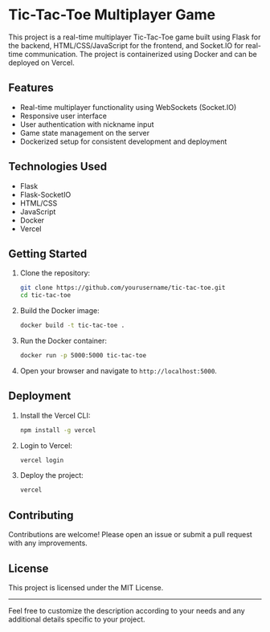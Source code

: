 # Tic-Tac-Toe Multiplayer Game

This project is a real-time multiplayer Tic-Tac-Toe game built using Flask for the backend, HTML/CSS/JavaScript for the frontend, and Socket.IO for real-time communication. The project is containerized using Docker and can be deployed on Vercel.

## Features
- Real-time multiplayer functionality using WebSockets (Socket.IO)
- Responsive user interface
- User authentication with nickname input
- Game state management on the server
- Dockerized setup for consistent development and deployment

## Technologies Used
- Flask
- Flask-SocketIO
- HTML/CSS
- JavaScript
- Docker
- Vercel

## Getting Started
1. Clone the repository:
   ```bash
   git clone https://github.com/yourusername/tic-tac-toe.git
   cd tic-tac-toe
   ```

2. Build the Docker image:
   ```bash
   docker build -t tic-tac-toe .
   ```

3. Run the Docker container:
   ```bash
   docker run -p 5000:5000 tic-tac-toe
   ```

4. Open your browser and navigate to `http://localhost:5000`.

## Deployment
1. Install the Vercel CLI:
   ```bash
   npm install -g vercel
   ```

2. Login to Vercel:
   ```bash
   vercel login
   ```

3. Deploy the project:
   ```bash
   vercel
   ```

## Contributing
Contributions are welcome! Please open an issue or submit a pull request with any improvements.

## License
This project is licensed under the MIT License.

---

Feel free to customize the description according to your needs and any additional details specific to your project.
